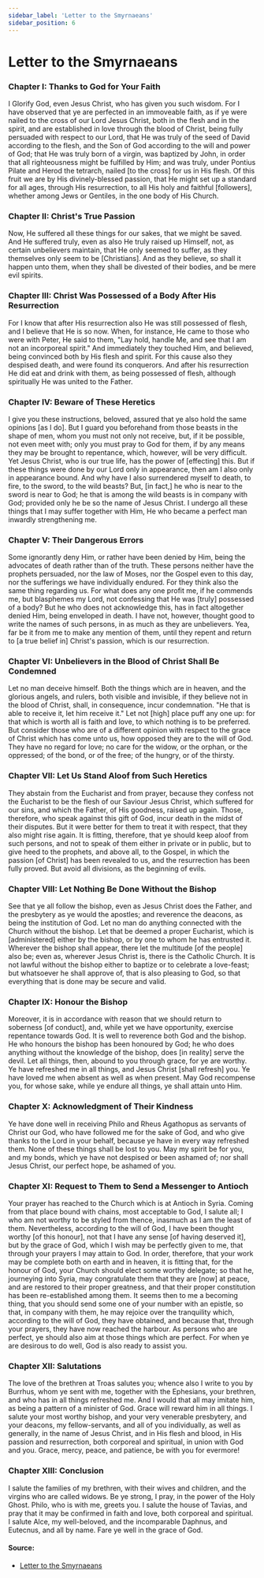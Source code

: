 ```yaml
---
sidebar_label: 'Letter to the Smyrnaeans'
sidebar_position: 6
---
```


# Letter to the Smyrnaeans

### Chapter I: Thanks to God for Your Faith

I Glorify God, even Jesus Christ, who has given you such wisdom. For I have observed that ye are perfected in an immoveable faith, as if ye were nailed to the cross of our Lord Jesus Christ, both in the flesh and in the spirit, and are established in love through the blood of Christ, being fully persuaded with respect to our Lord, that He was truly of the seed of David according to the flesh, and the Son of God according to the will and power of God; that He was truly born of a virgin, was baptized by John, in order that all righteousness might be fulfilled by Him; and was truly, under Pontius Pilate and Herod the tetrarch, nailed [to the cross] for us in His flesh. Of this fruit we are by His divinely-blessed passion, that He might set up a standard for all ages, through His resurrection, to all His holy and faithful [followers], whether among Jews or Gentiles, in the one body of His Church.

### Chapter II: Christ's True Passion

Now, He suffered all these things for our sakes, that we might be saved. And He suffered truly, even as also He truly raised up Himself, not, as certain unbelievers maintain, that He only seemed to suffer, as they themselves only seem to be [Christians]. And as they believe, so shall it happen unto them, when they shall be divested of their bodies, and be mere evil spirits.

### Chapter III: Christ Was Possessed of a Body After His Resurrection

For I know that after His resurrection also He was still possessed of flesh, and I believe that He is so now. When, for instance, He came to those who were with Peter, He said to them, "Lay hold, handle Me, and see that I am not an incorporeal spirit." And immediately they touched Him, and believed, being convinced both by His flesh and spirit. For this cause also they despised death, and were found its conquerors. And after his resurrection He did eat and drink with them, as being possessed of flesh, although spiritually He was united to the Father.

### Chapter IV: Beware of These Heretics

I give you these instructions, beloved, assured that ye also hold the same opinions [as I do]. But I guard you beforehand from those beasts in the shape of men, whom you must not only not receive, but, if it be possible, not even meet with; only you must pray to God for them, if by any means they may be brought to repentance, which, however, will be very difficult. Yet Jesus Christ, who is our true life, has the power of [effecting] this. But if these things were done by our Lord only in appearance, then am I also only in appearance bound. And why have I also surrendered myself to death, to fire, to the sword, to the wild beasts? But, [in fact,] he who is near to the sword is near to God; he that is among the wild beasts is in company with God; provided only he be so the name of Jesus Christ. I undergo all these things that I may suffer together with Him, He who became a perfect man inwardly strengthening me.

### Chapter V: Their Dangerous Errors

Some ignorantly deny Him, or rather have been denied by Him, being the advocates of death rather than of the truth. These persons neither have the prophets persuaded, nor the law of Moses, nor the Gospel even to this day, nor the sufferings we have individually endured. For they think also the same thing regarding us. For what does any one profit me, if he commends me, but blasphemes my Lord, not confessing that He was [truly] possessed of a body? But he who does not acknowledge this, has in fact altogether denied Him, being enveloped in death. I have not, however, thought good to write the names of such persons, in as much as they are unbelievers. Yea, far be it from me to make any mention of them, until they repent and return to [a true belief in] Christ's passion, which is our resurrection.

### Chapter VI: Unbelievers in the Blood of Christ Shall Be Condemned

Let no man deceive himself. Both the things which are in heaven, and the glorious angels, and rulers, both visible and invisible, if they believe not in the blood of Christ, shall, in consequence, incur condemnation. "He that is able to receive it, let him receive it." Let not [high] place puff any one up: for that which is worth all is faith and love, to which nothing is to be preferred. But consider those who are of a different opinion with respect to the grace of Christ which has come unto us, how opposed they are to the will of God. They have no regard for love; no care for the widow, or the orphan, or the oppressed; of the bond, or of the free; of the hungry, or of the thirsty.

### Chapter VII: Let Us Stand Aloof from Such Heretics

They abstain from the Eucharist and from prayer, because they confess not the Eucharist to be the flesh of our Saviour Jesus Christ, which suffered for our sins, and which the Father, of His goodness, raised up again. Those, therefore, who speak against this gift of God, incur death in the midst of their disputes. But it were better for them to treat it with respect, that they also might rise again. It is fitting, therefore, that ye should keep aloof from such persons, and not to speak of them either in private or in public, but to give heed to the prophets, and above all, to the Gospel, in which the passion [of Christ] has been revealed to us, and the resurrection has been fully proved. But avoid all divisions, as the beginning of evils.

### Chapter VIII: Let Nothing Be Done Without the Bishop

See that ye all follow the bishop, even as Jesus Christ does the Father, and the presbytery as ye would the apostles; and reverence the deacons, as being the institution of God. Let no man do anything connected with the Church without the bishop. Let that be deemed a proper Eucharist, which is [administered] either by the bishop, or by one to whom he has entrusted it. Wherever the bishop shall appear, there let the multitude [of the people] also be; even as, wherever Jesus Christ is, there is the Catholic Church. It is not lawful without the bishop either to baptize or to celebrate a love-feast; but whatsoever he shall approve of, that is also pleasing to God, so that everything that is done may be secure and valid.

### Chapter IX: Honour the Bishop

Moreover, it is in accordance with reason that we should return to soberness [of conduct], and, while yet we have opportunity, exercise repentance towards God. It is well to reverence both God and the bishop. He who honours the bishop has been honoured by God; he who does anything without the knowledge of the bishop, does [in reality] serve the devil. Let all things, then, abound to you through grace, for ye are worthy. Ye have refreshed me in all things, and Jesus Christ [shall refresh] you. Ye have loved me when absent as well as when present. May God recompense you, for whose sake, while ye endure all things, ye shall attain unto Him.

### Chapter X: Acknowledgment of Their Kindness

Ye have done well in receiving Philo and Rheus Agathopus as servants of Christ our God, who have followed me for the sake of God, and who give thanks to the Lord in your behalf, because ye have in every way refreshed them. None of these things shall be lost to you. May my spirit be for you, and my bonds, which ye have not despised or been ashamed of; nor shall Jesus Christ, our perfect hope, be ashamed of you.

### Chapter XI: Request to Them to Send a Messenger to Antioch

Your prayer has reached to the Church which is at Antioch in Syria. Coming from that place bound with chains, most acceptable to God, I salute all; I who am not worthy to be styled from thence, inasmuch as I am the least of them. Nevertheless, according to the will of God, I have been thought worthy [of this honour], not that I have any sense [of having deserved it], but by the grace of God, which I wish may be perfectly given to me, that through your prayers I may attain to God. In order, therefore, that your work may be complete both on earth and in heaven, it is fitting that, for the honour of God, your Church should elect some worthy delegate; so that he, journeying into Syria, may congratulate them that they are [now] at peace, and are restored to their proper greatness, and that their proper constitution has been re-established among them. It seems then to me a becoming thing, that you should send some one of your number with an epistle, so that, in company with them, he may rejoice over the tranquility which, according to the will of God, they have obtained, and because that, through your prayers, they have now reached the harbour. As persons who are perfect, ye should also aim at those things which are perfect. For when ye are desirous to do well, God is also ready to assist you.

### Chapter XII: Salutations

The love of the brethren at Troas salutes you; whence also I write to you by Burrhus, whom ye sent with me, together with the Ephesians, your brethren, and who has in all things refreshed me. And I would that all may imitate him, as being a pattern of a minister of God. Grace will reward him in all things. I salute your most worthy bishop, and your very venerable presbytery, and your deacons, my fellow-servants, and all of you individually, as well as generally, in the name of Jesus Christ, and in His flesh and blood, in His passion and resurrection, both corporeal and spiritual, in union with God and you. Grace, mercy, peace, and patience, be with you for evermore!

### Chapter XIII: Conclusion

I salute the families of my brethren, with their wives and children, and the virgins who are called widows. Be ye strong, I pray, in the power of the Holy Ghost. Philo, who is with me, greets you. I salute the house of Tavias, and pray that it may be confirmed in faith and love, both corporeal and spiritual. I salute Alce, my well-beloved, and the incomparable Daphnus, and Eutecnus, and all by name. Fare ye well in the grace of God.

#### Source:

- [Letter to the Smyrnaeans](http://persweb.wabash.edu/facstaff/royaltyr/AncientCities/web/bradleyj/Project%201/The%20Epistle%20of%20Ignatius%20to%20the%20Smyrnaeans.htm)

